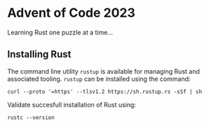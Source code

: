 # Advent of Code 2023

Learning Rust one puzzle at a time...

## Installing Rust

The command line utility `rustup` is available for managing Rust and associated tooling. `rustup` can be installed using the command:

`curl --proto '=https' --tlsv1.2 https://sh.rustup.rs -sSf | sh`

Validate succesfull installation of Rust using:

`rustc --version`
